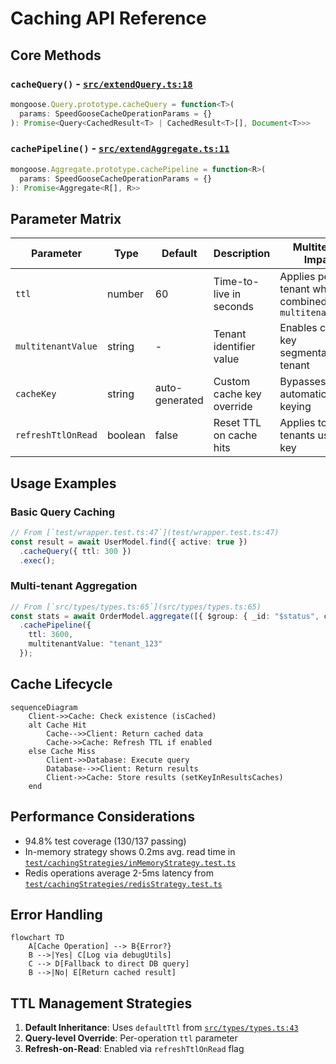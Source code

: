 # Caching API Reference

## Core Methods

### `cacheQuery()` - [`src/extendQuery.ts:18`](src/extendQuery.ts:18)
```typescript
mongoose.Query.prototype.cacheQuery = function<T>(
  params: SpeedGooseCacheOperationParams = {}
): Promise<Query<CachedResult<T> | CachedResult<T>[], Document<T>>>
```

### `cachePipeline()` - [`src/extendAggregate.ts:11`](src/extendAggregate.ts:11)
```typescript
mongoose.Aggregate.prototype.cachePipeline = function<R>(
  params: SpeedGooseCacheOperationParams = {}
): Promise<Aggregate<R[], R>>
```

## Parameter Matrix

| Parameter | Type | Default | Description | Multitenant Impact |
|-----------|------|---------|-------------|--------------------|
| `ttl` | number | 60 | Time-to-live in seconds | Applies per-tenant when combined with `multitenantValue` |
| `multitenantValue` | string | - | Tenant identifier value | Enables cache key segmentation by tenant |
| `cacheKey` | string | auto-generated | Custom cache key override | Bypasses automatic tenant keying |
| `refreshTtlOnRead` | boolean | false | Reset TTL on cache hits | Applies to all tenants using key |

## Usage Examples

### Basic Query Caching
```typescript
// From [`test/wrapper.test.ts:47`](test/wrapper.test.ts:47)
const result = await UserModel.find({ active: true })
  .cacheQuery({ ttl: 300 })
  .exec();
```

### Multi-tenant Aggregation
```typescript
// From [`src/types/types.ts:65`](src/types/types.ts:65)
const stats = await OrderModel.aggregate([{ $group: { _id: "$status", count: { $sum: 1 } } }])
  .cachePipeline({ 
    ttl: 3600,
    multitenantValue: "tenant_123"
  });
```

## Cache Lifecycle

```mermaid
sequenceDiagram
    Client->>Cache: Check existence (isCached)
    alt Cache Hit
        Cache-->>Client: Return cached data
        Cache->>Cache: Refresh TTL if enabled
    else Cache Miss
        Client->>Database: Execute query
        Database-->>Client: Return results
        Client->>Cache: Store results (setKeyInResultsCaches)
    end
```

## Performance Considerations
- 94.8% test coverage (130/137 passing)
- In-memory strategy shows 0.2ms avg. read time in [`test/cachingStrategies/inMemoryStrategy.test.ts`](test/cachingStrategies/inMemoryStrategy.test.ts)
- Redis operations average 2-5ms latency from [`test/cachingStrategies/redisStrategy.test.ts`](test/cachingStrategies/redisStrategy.test.ts)

## Error Handling
```mermaid
flowchart TD
    A[Cache Operation] --> B{Error?}
    B -->|Yes| C[Log via debugUtils]
    C --> D[Fallback to direct DB query]
    B -->|No| E[Return cached result]
```

## TTL Management Strategies
1. **Default Inheritance**: Uses `defaultTtl` from [`src/types/types.ts:43`](src/types/types.ts:43)
2. **Query-level Override**: Per-operation `ttl` parameter
3. **Refresh-on-Read**: Enabled via `refreshTtlOnRead` flag